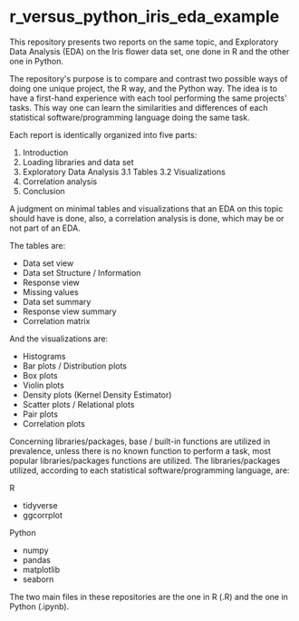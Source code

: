 # r_versus_python_iris_eda_example
This repository presents two reports on the same topic, and Exploratory Data Analysis (EDA) on the Iris flower data set, one done in R and the other one in Python.

The repository's purpose is to compare and contrast two possible ways of doing one unique project, the R way, and the Python way. The idea is to have a first-hand experience with each tool performing the same projects' tasks. This way one can learn the similarities and differences of each statistical software/programming language doing the same task.

Each report is identically organized into five parts:

1. Introduction
2. Loading libraries and data set
3. Exploratory Data Analysis 3.1 Tables 3.2 Visualizations
4. Correlation analysis
5. Conclusion

A judgment on minimal tables and visualizations that an EDA on this topic should have is done, also, a correlation analysis is done, which may be or not part of an EDA.

The tables are:

- Data set view
- Data set Structure / Information
- Response view
- Missing values
- Data set summary
- Response view summary
- Correlation matrix

And the visualizations are:

- Histograms
- Bar plots / Distribution plots
- Box plots
- Violin plots
- Density plots (Kernel Density Estimator)
- Scatter plots / Relational plots
- Pair plots
- Correlation plots

Concerning libraries/packages, base / built-in functions are utilized in prevalence, unless there is no known function to perform a task, most popular libraries/packages functions are utilized. The libraries/packages utilized, according to each statistical software/programming language, are:

R

- tidyverse
- ggcorrplot

Python

- numpy
- pandas
- matplotlib
- seaborn

The two main files in these repositories are the one in R (.R) and the one in Python (.ipynb).
